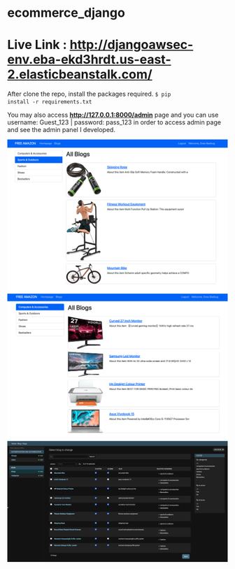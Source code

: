# ecommerce_django

# Live Link : http://djangoawsec-env.eba-ekd3hrdt.us-east-2.elasticbeanstalk.com/

After clone the repo, install the packages required.
<code>$ pip install -r requirements.txt
</code>

You may also access **http://127.0.0.1:8000/admin** page and you can use username: Guest_123 | password: pass_123 in order to access admin page and see the admin panel I developed.


<img src="img/hp1.png" width="800">
<img src="img/hp2.png" width="800">
<img src="img/admin.png" width="1000">
